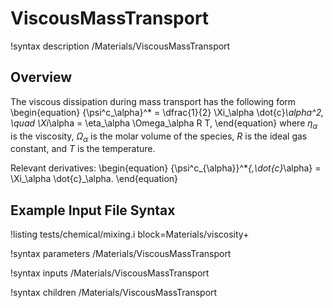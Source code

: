 # ViscousMassTransport

!syntax description /Materials/ViscousMassTransport

## Overview

The viscous dissipation during mass transport has the following form
\begin{equation}
  {\psi^c_\alpha}^* = \dfrac{1}{2} \Xi_\alpha \dot{c}_\alpha^2, \quad \Xi_\alpha = \eta_\alpha \Omega_\alpha R T,
\end{equation}
where $\eta_\alpha$ is the viscosity, $\Omega_\alpha$ is the molar volume of the species, $R$ is the ideal gas constant, and $T$ is the temperature.

Relevant derivatives:
\begin{equation}
  {\psi^c_{\alpha}}^*_{,\dot{c}_\alpha} = \Xi_\alpha \dot{c}_\alpha.
\end{equation}

## Example Input File Syntax

!listing tests/chemical/mixing.i
         block=Materials/viscosity+

!syntax parameters /Materials/ViscousMassTransport

!syntax inputs /Materials/ViscousMassTransport

!syntax children /Materials/ViscousMassTransport
